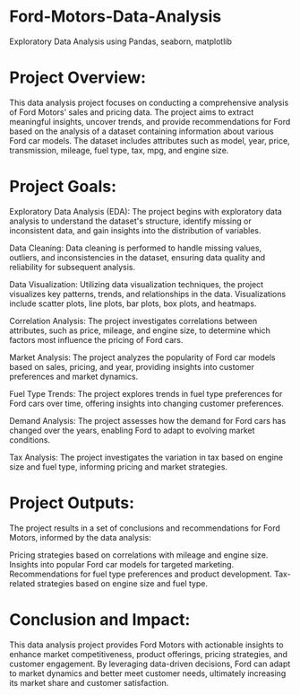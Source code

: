 # Ford-Motors-Data-Analysis
Exploratory Data Analysis using Pandas, seaborn, matplotlib

Project Overview:
==================
This data analysis project focuses on conducting a comprehensive analysis of Ford Motors' sales and pricing data. 
The project aims to extract meaningful insights, uncover trends, and provide recommendations for Ford based on the analysis of a dataset containing information about various Ford car models.
The dataset includes attributes such as model, year, price, transmission, mileage, fuel type, tax, mpg, and engine size.

Project Goals:
===============
Exploratory Data Analysis (EDA): The project begins with exploratory data analysis to understand the dataset's structure, identify missing or inconsistent data, and gain insights into the distribution of variables.

Data Cleaning: Data cleaning is performed to handle missing values, outliers, and inconsistencies in the dataset, ensuring data quality and reliability for subsequent analysis.

Data Visualization: Utilizing data visualization techniques, the project visualizes key patterns, trends, and relationships in the data. Visualizations include scatter plots, line plots, bar plots, box plots, and heatmaps.

Correlation Analysis: The project investigates correlations between attributes, such as price, mileage, and engine size, to determine which factors most influence the pricing of Ford cars.

Market Analysis: The project analyzes the popularity of Ford car models based on sales, pricing, and year, providing insights into customer preferences and market dynamics.

Fuel Type Trends: The project explores trends in fuel type preferences for Ford cars over time, offering insights into changing customer preferences.

Demand Analysis: The project assesses how the demand for Ford cars has changed over the years, enabling Ford to adapt to evolving market conditions.

Tax Analysis: The project investigates the variation in tax based on engine size and fuel type, informing pricing and market strategies.

Project Outputs:
=================
The project results in a set of conclusions and recommendations for Ford Motors, informed by the data analysis:

Pricing strategies based on correlations with mileage and engine size.
Insights into popular Ford car models for targeted marketing.
Recommendations for fuel type preferences and product development.
Tax-related strategies based on engine size and fuel type.

Conclusion and Impact:
=======================
This data analysis project provides Ford Motors with actionable insights to enhance market competitiveness, product offerings, pricing strategies, and customer engagement. 
By leveraging data-driven decisions, Ford can adapt to market dynamics and better meet customer needs, ultimately increasing its market share and customer satisfaction.
